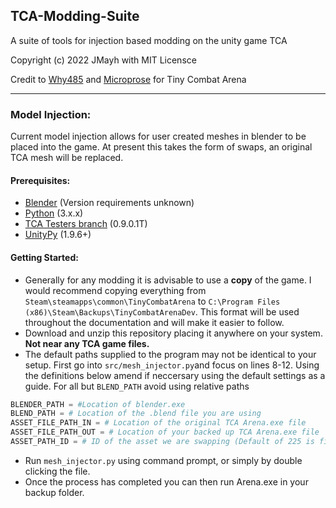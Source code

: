## TCA-Modding-Suite
A suite of tools for injection based modding on the unity game TCA

Copyright (c) 2022 JMayh with MIT Licensce

Credit to [Why485](https://twitter.com/Why485) and [Microprose](https://www.microprose.com/games/tiny-combat-arena/) for Tiny Combat Arena

___

### Model Injection:

Current model injection allows for user created meshes in blender to be placed into the game. At present this takes the form of swaps, an original TCA mesh will be replaced.

#### Prerequisites:
- [Blender](https://www.blender.org/download/) (Version requirements unknown)
- [Python](https://www.python.org/downloads/z) (3.x.x)
- [TCA Testers branch](https://store.steampowered.com/news/app/1347550/view/3376030426065446508) (0.9.0.1T)
- [UnityPy](https://pypi.org/project/UnityPy/) (1.9.6+)

#### Getting Started:
- Generally for any modding it is advisable to use a **copy** of the game. I would recommend copying everything from `Steam\steamapps\common\TinyCombatArena` to `C:\Program Files (x86)\Steam\Backups\TinyCombatArenaDev`. This format will be used throughout the documentation and will make it easier to follow.
- Download and unzip this repository placing it anywhere on your system. **Not near any TCA game files.**
- The default paths supplied to the program may not be identical to your setup. First go into `src/mesh_injector.py`and focus on lines 8-12. Using the definitions below amend if neccersary using the default settings as a guide. For all but `BLEND_PATH` avoid using relative paths
```py
BLENDER_PATH = #Location of blender.exe
BLEND_PATH = # Location of the .blend file you are using
ASSET_FILE_PATH_IN = # Location of the original TCA Arena.exe file
ASSET_FILE_PATH_OUT = # Location of your backed up TCA Arena.exe file
ASSET_PATH_ID = # ID of the asset we are swapping (Default of 225 is fine for now)
```
- Run `mesh_injector.py` using command prompt, or simply by double clicking the file.
- Once the process has completed you can then run Arena.exe in your backup folder.



